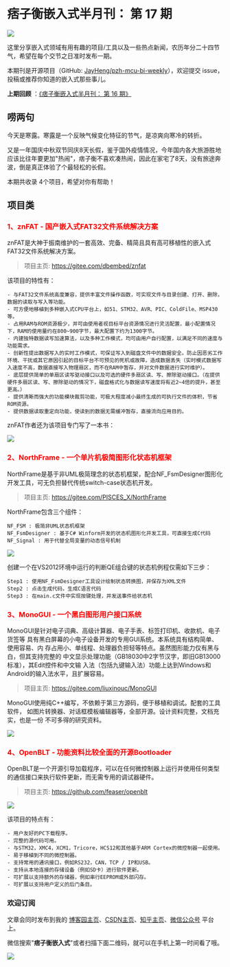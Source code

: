 # 痞子衡嵌入式半月刊： 第 17 期

![](http://henjay724.com/image/cnblogs/pzh_mcu_bi_weekly.PNG)

这里分享嵌入式领域有用有趣的项目/工具以及一些热点新闻，农历年分二十四节气，希望在每个交节之日准时发布一期。

本期刊是开源项目（GitHub: [JayHeng/pzh-mcu-bi-weekly](https://github.com/JayHeng/pzh-mcu-bi-weekly)），欢迎提交 issue，投稿或推荐你知道的嵌入式那些事儿。

**上期回顾** ：[《痞子衡嵌入式半月刊： 第 16 期》](https://www.cnblogs.com/henjay724/p/13712975.html)

## 唠两句

今天是寒露。寒露是一个反映气候变化特征的节气，是凉爽向寒冷的转折。

又是一年国庆中秋双节同庆8天长假，鉴于国外疫情情况，今年国内各大旅游胜地应该比往年要更加"热闹"，痞子衡不喜欢凑热闹，因此在家宅了8天，没有旅途奔波，倒是真正体验了个最轻松的长假。

本期共收录 4个项目，希望对你有帮助！

## 项目类

### <font color="red">1、znFAT - 国产嵌入式FAT32文件系统解决方案</font>

znFAT是大神于振南维护的一套高效、完备、精简且具有高可移植性的嵌入式FAT32文件系统解决方案。

> 项目主页: https://gitee.com/dbembed/znfat 

该项目的特性有：

```text
- 与FAT32文件系统高度兼容，提供丰富文件操作函数，可实现文件与目录创建、打开、删除，数据的读取与写入等功能。
- 可方便地移植到多种嵌入式CPU平台上，如51、STM32、AVR、PIC、ColdFile、MSP430等。
- 占用RAM与ROM资源极少，并可由使用者视目标平台资源情况进行灵活配置，最小配置情况下，RAM的使用量约在800~900字节，最大配置下约为1300字节。
- 内建独特数据读写加速算法，以及多种工作模式，均可由用户自行配置，以满足不同的速度与功能需求。
- 创新性提出数据写入的实时工作模式，可保证写入到磁盘文件中的数据安全。防止因恶劣工作环境、干扰或其它原因引起的目标平台不可预见的死机或故障，造成数据丢失（实时模式数据写入速度不高，数据直接写入物理扇区，而不在RAM中暂存，并对文件数据进行实时维护）。
- 底层提供简单的单扇区读写驱动接口以及可选的硬件多扇区读、写、擦除驱动接口。（在提供硬件多扇区读、写、擦除驱动的情况下，磁盘格式化与数据读写速度将有近2~4倍的提升，甚至更高。）
- 提供清晰而强大的功能模块裁剪功能，可极大程度减小最终生成的可执行文件的体积，节省ROM资源。
- 提供数据读取重定向功能，使读到的数据无需缓冲暂存，直接流向应用目的。
```

znFAT作者还为该项目专门写了一本书：

![](http://henjay724.com/image/biweekly/znFAT_book.PNG)

### <font color="red">2、NorthFrame - 一个单片机极简图形化状态机框架</font>

NorthFrame是基于非UML极简理念的状态机框架，配合NF_FsmDesigner图形化开发工具，可无负担替代传统switch-case状态机开发。

> 项目主页: https://gitee.com/PISCES_X/NorthFrame 

NorthFrame包含三个组件：

```text
NF_FSM : 极简非UML状态机框架
NF_FsmDesigner : 基于C# Winform开发的状态机图形化开发工具，可直接生成C代码
NF_Signal : 用于代替全局变量的动态信号机制
```

![](http://henjay724.com/image/biweekly/NorthFrame.PNG)

创建一个在VS2012环境中运行的判断QE组合键的状态机例程仅需如下三步：

```text
Step1 : 使用NF_FsmDesigner工具设计绘制状态转换图，并保存为XML文件
Step2 : 点击生成代码，生成C语言代码
Step3 : 在main.c文件中实现按键处理，并发送事件给状态机
```

### <font color="red">3、MonoGUI - 一个黑白图形用户接口系统</font>

MonoGUI是针对电子词典、高级计算器、电子手表、标签打印机、收款机、电子货签等 具有黑白屏幕的小电子设备开发的专用GUI系统。本系统具有结构简单、使用容易、内 存占用小、单线程、处理器负担轻等特点。虽然图形能力仅有黑与白，但其支持完整的 中文显示处理功能（GB18030中2字节汉字，即旧GB13000标准），其Edit控件和中文输 入法（包括九键输入法）功能上达到Windows和Android的输入法水平，且扩展容易。

> 项目主页: https://gitee.com/liuxinouc/MonoGUI 

MonoGUI使用纯C++编写，不依赖于第三方源码，便于移植和调试。配套的工具软件， 如图片转换器、对话框模板编辑器等，全部开源。设计资料完整，文档充实，也是一份 不可多得的研究资料。

![](http://henjay724.com/image/biweekly/MonoGUI.PNG)

### <font color="red">4、OpenBLT - 功能资料比较全面的开源Bootloader</font>

OpenBLT是一个开源引导加载程序，可以在任何微控制器上运行并使用任何类型的通信接口来执行软件更新，而无需专用的调试器硬件。

> 项目主页: https://github.com/feaser/openblt 

![](http://henjay724.com/image/biweekly/OpenBLT.PNG)

该项目的特点有：

```text
- 用户友好的PC下载程序。
- 完整的源代码可用。
- 与STM32，XMC4，XCM1，Tricore，HCS12和其他基于ARM Cortex的微控制器一起使用。
- 易于移植到不同的微控制器。
- 支持常用的通讯接口，例如RS232，CAN，TCP / IP和USB。
- 支持从本地连接的存储设备（例如SD卡）进行软件更新。
- 可扩展以支持额外的存储器，例如串行EEPROM或外部闪存。
- 可扩展以支持用户定义的后门条目。
```

### 欢迎订阅

文章会同时发布到我的 [博客园主页](https://www.cnblogs.com/henjay724/)、[CSDN主页](https://blog.csdn.net/henjay724)、[知乎主页](https://www.zhihu.com/people/henjay724)、[微信公众号](http://weixin.sogou.com/weixin?type=1&query=痞子衡嵌入式) 平台上。

微信搜索"__痞子衡嵌入式__"或者扫描下面二维码，就可以在手机上第一时间看了哦。

![](http://henjay724.com/image/github/pzhMcu_qrcode_258x258.jpg)


